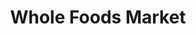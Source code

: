 ---
title: "Whole Foods Market"
url: /west-hartford/whole-foods-market-north-main-street/
shop: Supermarkt
---